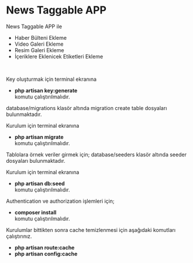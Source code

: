 # News Taggable APP
News Taggable APP ile
- Haber Bülteni Ekleme<br>
- Video Galeri Ekleme<br>
- Resim Galeri Ekleme<br>
- İçeriklere Eklenicek Etiketleri Ekleme<br>
<br>  

Key oluşturmak için terminal ekranına
- **php artisan key:generate** <br>
 komutu çalıştırılmalıdır.

 database/migrations klasör altında migration create table dosyaları bulunmaktadır.
 
 Kurulum için terminal ekranına<br>
 - **php artisan migrate** <br>
 komutu çalıştırılmalıdır.

 Tablolara örnek veriler girmek için;
 database/seeders klasör altında seeder dosyaları bulunmaktadır.
 
 Kurulum için terminal ekranına<br>
 - **php artisan db:seed** <br>
 komutu çalıştırılmalıdır.
 
 Authentication ve authorization işlemleri için;
 - **composer install** <br>
  komutu çalıştırılmalıdır.

 
 Kurulumlar bittikten sonra cache temizlenmesi için aşağıdaki komutları çalıştırınız.
 - **php artisan route:cache**
 - **php artisan config:cache**
